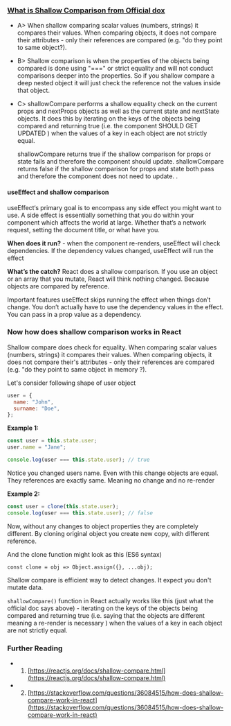 ### [What is Shallow Comparison from Official dox](https://reactjs.org/docs/shallow-compare.html)

- A> When shallow comparing scalar values (numbers, strings) it compares their values. When comparing objects, it does not compare their attributes - only their references are compared (e.g. "do they point to same object?).

- B> Shallow comparison is when the properties of the objects being compared is done using "===" or strict equality and will not conduct comparisons deeper into the properties. So if you shallow compare a deep nested object it will just check the reference not the values inside that object.

- C> shallowCompare performs a shallow equality check on the current props and nextProps objects as well as the current state and nextState objects.
  It does this by iterating on the keys of the objects being compared and returning true (i.e. the component SHOULD GET UPDATED ) when the values of a key in each object are not strictly equal.

  shallowCompare returns true if the shallow comparison for props or state fails and therefore the component should update.
  shallowCompare returns false if the shallow comparison for props and state both pass and therefore the component does not need to update.
  .

#### useEffect and shallow comparison

useEffect‘s primary goal is to encompass any side effect you might want to use. A side effect is essentially something that you do within your component which affects the world at large. Whether that’s a network request, setting the document title, or what have you.

**When does it run?** - when the component re-renders, useEffect will check dependencies. If the dependency values changed, useEffect will run the effect

**What’s the catch?** React does a shallow comparison. If you use an object or an array that you mutate, React will think nothing changed. Because objects are compared by reference.

Important features useEffect skips running the effect when things don’t change. You don’t actually have to use the dependency values in the effect. You can pass in a prop value as a dependency.

### Now how does shallow comparison works in React

Shallow compare does check for equality. When comparing scalar values (numbers, strings) it compares their values. When comparing objects, it does not compare their's attributes - only their references are compared (e.g. "do they point to same object in memory ?).

Let's consider following shape of user object

```js
user = {
  name: "John",
  surname: "Doe",
};
```

**Example 1:**

```js
const user = this.state.user;
user.name = "Jane";

console.log(user === this.state.user); // true
```

Notice you changed users name. Even with this change objects are equal. They references are exactly same. Meaning no change and no re-render

**Example 2:**

```js
const user = clone(this.state.user);
console.log(user === this.state.user); // false
```

Now, without any changes to object properties they are completely different. By cloning original object you create new copy, with different reference.

And the clone function might look as this (ES6 syntax)

`const clone = obj => Object.assign({}, ...obj);`

Shallow compare is efficient way to detect changes. It expect you don't mutate data.

`shallowCompare()` function in React actually works like this (just what the official doc says above) - iterating on the keys of the objects being compared and returning true (i.e. saying that the objects are different meaning a re-render is necessary ) when the values of a key in each object are not strictly equal.

### Further Reading

- 1. [https://reactjs.org/docs/shallow-compare.html](https://reactjs.org/docs/shallow-compare.html)
- 2. [https://stackoverflow.com/questions/36084515/how-does-shallow-compare-work-in-react](https://stackoverflow.com/questions/36084515/how-does-shallow-compare-work-in-react)
